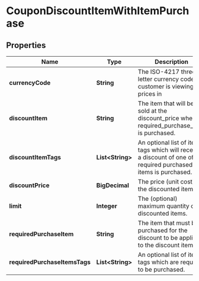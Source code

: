 

# CouponDiscountItemWithItemPurchase


## Properties

| Name | Type | Description | Notes |
|------------ | ------------- | ------------- | -------------|
|**currencyCode** | **String** | The ISO-4217 three letter currency code the customer is viewing prices in |  [optional] |
|**discountItem** | **String** | The item that will be sold at the discount_price when required_purchase_item is purchased. |  [optional] |
|**discountItemTags** | **List&lt;String&gt;** | An optional list of item tags which will receive a discount of one of the required purchased items is purchased. |  [optional] |
|**discountPrice** | **BigDecimal** | The price (unit cost) of the discounted item |  [optional] |
|**limit** | **Integer** | The (optional) maximum quantity of discounted items. |  [optional] |
|**requiredPurchaseItem** | **String** | The item that must be purchased for the discount to be applied to the discount item. |  [optional] |
|**requiredPurchaseItemsTags** | **List&lt;String&gt;** | An optional list of item tags which are required to be purchased. |  [optional] |



